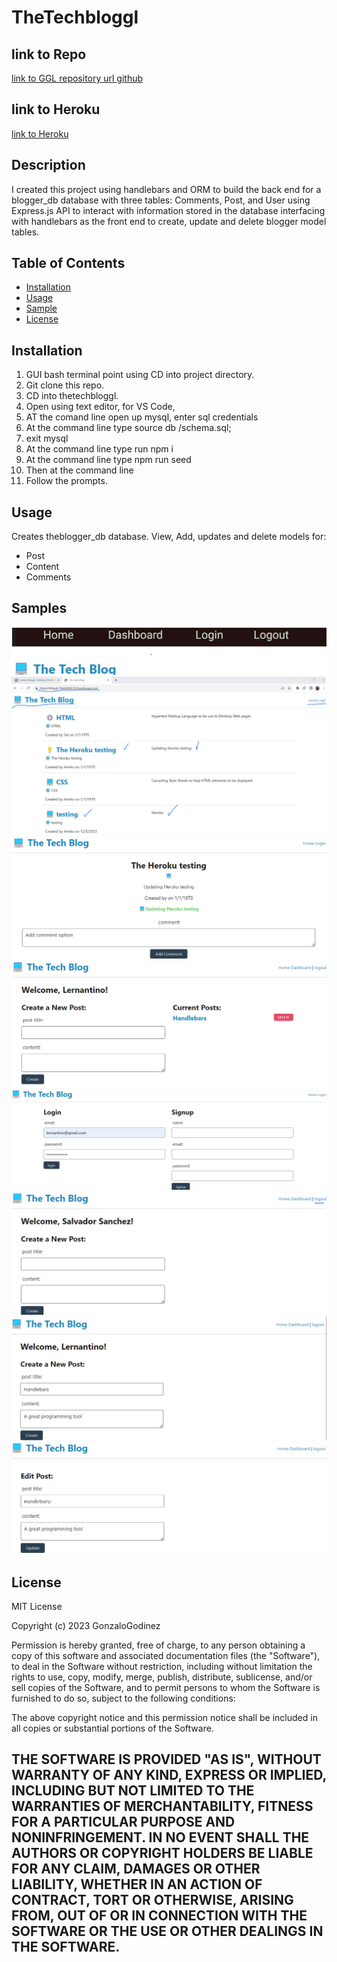 # TheTechbloggl

## link to Repo
[link to GGL repository url github](https://github.com/GonzaloGodinez/TheTechbloggl)

## link to Heroku
[link to Heroku](https://thetechbloggl-2fedddb9c7c5.herokuapp.com/)

## Description
I created this project using handlebars and ORM to build the back end for a blogger_db database with three tables: Comments, Post, and User using Express.js API to interact with information stored in the database interfacing with handlebars as the front end to create, update and delete blogger model tables. 

## Table of Contents

- [Installation](#installation)
- [Usage](#usage)
- [Sample](#Samples)
- [License](#license)

## Installation
1.	GUI bash terminal point using CD into project directory.
2.	Git clone this repo.
3.	CD into thetechbloggl.	
4.	Open using text editor, for VS Code, 
5.  AT the comand line open up mysql, enter sql credentials
6.  At the command line type source db /schema.sql;
7.  exit mysql
8.  At the command line type run npm i 
9.  At the command line type npm run seed
7.	Then at the command line
8.  Follow the prompts.

## Usage
Creates theblogger_db database.
View, Add, updates and delete models for:
-   Post
-   Content
-   Comments

## Samples

![Main page blog title](./Assets/TheTechBlog.png)
![Home Login bar tab page](./Assets/TheTechBlogHomeLoginPg.png)
![Add Comment page](./Assets/TTBAddCom.png)
![Delete Post](./Assets/TTBDeleteOpt.png)
![Login Screen](./Assets/TTBLogin.png)
![Log Out](./Assets/TTBLogOut.png)
![New Post](./Assets/TTBNewPost.png)
![Update Post](./Assets/TTBUpdOpt.png)

## License
MIT License

Copyright (c) 2023 GonzaloGodinez

Permission is hereby granted, free of charge, to any person obtaining a copy
of this software and associated documentation files (the "Software"), to deal
in the Software without restriction, including without limitation the rights
to use, copy, modify, merge, publish, distribute, sublicense, and/or sell
copies of the Software, and to permit persons to whom the Software is
furnished to do so, subject to the following conditions:

The above copyright notice and this permission notice shall be included in all
copies or substantial portions of the Software.

THE SOFTWARE IS PROVIDED "AS IS", WITHOUT WARRANTY OF ANY KIND, EXPRESS OR
IMPLIED, INCLUDING BUT NOT LIMITED TO THE WARRANTIES OF MERCHANTABILITY,
FITNESS FOR A PARTICULAR PURPOSE AND NONINFRINGEMENT. IN NO EVENT SHALL THE
AUTHORS OR COPYRIGHT HOLDERS BE LIABLE FOR ANY CLAIM, DAMAGES OR OTHER
LIABILITY, WHETHER IN AN ACTION OF CONTRACT, TORT OR OTHERWISE, ARISING FROM,
OUT OF OR IN CONNECTION WITH THE SOFTWARE OR THE USE OR OTHER DEALINGS IN THE
SOFTWARE.
---